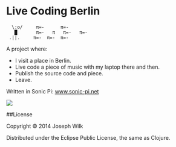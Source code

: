 # Live Coding Berlin

```
  \:o/     π=-      π=-
   █       π=-   π   π=-   π=-
 .||.     π=-  π=-  π=-
```

A project where: 
* I visit a place in Berlin.
* Live code a piece of music with my laptop there and then.
* Publish the source code and piece.
* Leave.

Written in Sonic Pi: www.sonic-pi.net

![](http://nadine-rossa.de/made-in-berlin-badge.png)

##License

Copyright © 2014 Joseph Wilk

Distributed under the Eclipse Public License, the same as Clojure.
